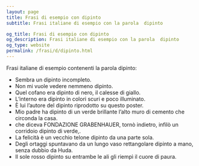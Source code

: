 ```yaml
---
layout: page
title: Frasi di esempio con dipinto 
subtitle: Frasi italiane di esempio con la parola  dipinto

og_title: Frasi di esempio con dipinto 
og_description: Frasi italiane di esempio con la parola  dipinto
og_type: website
permalink: /frasi/d/dipinto.html
---
```


Frasi italiane di esempio contenenti la parola dipinto:


- Sembra un dipinto incompleto.
- Non mi vuole vedere nemmeno dipinto.
- Quel cofano era dipinto di nero, il calesse di giallo.
- L’interno era dipinto in colori scuri e poco illuminato.
- È lui l’autore del dipinto riprodotto su questo poster.
- Mio padre ha dipinto di un verde brillante l’alto muro di cemento che circonda la casa.
- che diceva FONDAZIONE GRABENHAUER, tornò indietro, infilò un corridoio dipinto di verde,.
- La felicità è un vecchio telone dipinto da una parte sola.
- Degli ortaggi spuntavano da un lungo vaso rettangolare dipinto a mano, senza dubbio da Huda.
- Il sole rosso dipinto su entrambe le ali gli riempì il cuore di paura.
